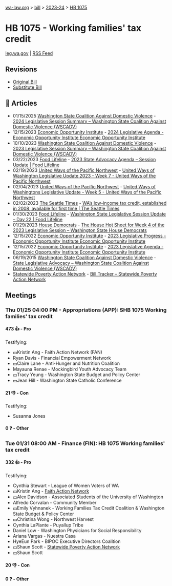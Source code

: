 [wa-law.org](/) > [bill](/bill/) > [2023-24](/bill/2023-24/) > [HB 1075](/bill/2023-24/hb/1075/)

# HB 1075 - Working families' tax credit
[leg.wa.gov](https://app.leg.wa.gov/billsummary?BillNumber=1075&Year=2023&Initiative=false) | [RSS Feed](./rss.xml)

## Revisions
* [Original Bill](1/)
* [Substitute Bill](S/)

## 📰 Articles
* 01/15/2025 [Washington State Coalition Against Domestic Violence](/org/washington_state_coalition_against_domestic_violence/) - [2024 Legislative Session Summary – Washington State Coalition Against Domestic Violence (WSCADV)](https://wscadv.org/resources/2024-legislative-session-summary/#:~:text=HB%201075)
* 12/15/2023 [Economic Opportunity Institute](/org/economic_opportunity_institute/) - [2024 Legislative Agenda - Economic Opportunity Institute Economic Opportunity Institute](https://www.opportunityinstitute.org/current-projects/2024-legislative-agenda/#:~:text=HB%201075)
* 10/10/2023 [Washington State Coalition Against Domestic Violence](/org/washington_state_coalition_against_domestic_violence/) - [2023 Legislative Session Summary – Washington State Coalition Against Domestic Violence (WSCADV)](https://wscadv.org/resources/2023-legislative-session-summary/#:~:text=HB%201075)
* 03/22/2023 [Food Lifeline](/org/food_lifeline/) - [2023 State Advocacy Agenda – Session Update | Food Lifeline](https://foodlifeline.org/article/2023-state-advocacy-agenda-session-update#:~:text=HB%201075)
* 02/19/2023 [United Ways of the Pacific Northwest](/org/united_ways_of_the_pacific_northwest/) - [United Ways of Washington Legislative Update 2023 - Week 7 - United Ways of the Pacific Northwest](https://www.uwpnw.org/legupdate02202023#:~:text=H.B.%201075)
* 02/04/2023 [United Ways of the Pacific Northwest](/org/united_ways_of_the_pacific_northwest/) - [United Ways of Washingtons Legislative Update - Week 5 - United Ways of the Pacific Northwest](https://www.uwpnw.org/legupdate020623#:~:text=H.B.%201075)
* 02/02/2023 [The Seattle Times](/org/the_seattle_times/) - [WA’s low-income tax credit, established in 2008, available for  first time | The Seattle Times](https://www.seattletimes.com/seattle-news/politics/was-low-income-tax-credit-established-in-2008-available-for-first-time/#:~:text=House%20Bill%201075)
* 01/30/2023 [Food Lifeline](/org/food_lifeline/) - [Washington State Legislative Session Update – Day 22 | Food Lifeline](https://foodlifeline.org/article/washington-state-legislative-session-update-day-22#:~:text=HB%201075)
* 01/29/2023 [House Democrats](/org/house_democrats/) - [The House Hot Sheet for Week 4 of the 2023 Legislative Session – Washington State House Democrats](https://housedemocrats.wa.gov/blog/2023/01/29/the-house-hot-sheet-for-week-4-of-the-2023-legislative-session/#:~:text=HB%201075)
* 12/15/2022 [Economic Opportunity Institute](/org/economic_opportunity_institute/) - [2023 Legislative Progress - Economic Opportunity Institute Economic Opportunity Institute](https://www.opportunityinstitute.org/current-projects/2023-legislative-progress/#:~:text=HB%201075)
* 12/15/2022 [Economic Opportunity Institute](/org/economic_opportunity_institute/) - [2023 Legislative Agenda - Economic Opportunity Institute Economic Opportunity Institute](https://www.opportunityinstitute.org/research/2023-legislative-agenda/#:~:text=HB%201075)
* 06/19/2015 [Washington State Coalition Against Domestic Violence](/org/washington_state_coalition_against_domestic_violence/) - [State Legislative Advocacy – Washington State Coalition Against Domestic Violence (WSCADV)](https://wscadv.org/projects/public-policy/state-legislative-advocacy/#:~:text=HB%201075)
* [Statewide Poverty Action Network](/org/statewide_poverty_action_network/) - [Bill Tracker – Statewide Poverty Action Network](https://povertyaction.org/bill-tracker/#:~:text=HB%201075)

## Meetings
### Thu 01/25 04:00 PM - Appropriations (APP): SHB 1075 Working families' tax credit
#### 473 👍 - Pro
Testifying:
* 💵Kristin Ang - Faith Action Network (FAN)
* Ryan Davis - Financial Empowerment Network
* 💵Claire Lane - Anti-Hunger and Nutrition Coalition
* Mayauna Renae - Mockingbird Youth Advocacy Team
* 💵Tracy Yeung - Washington State Budget and Policy Center
* 💵Jean Hill - Washington State Catholic Conference

#### 21 👎 - Con
Testifying:
* Susanna Jones

#### 0 ❓ - Other

### Tue 01/31 08:00 AM - Finance (FIN): HB 1075 Working families' tax credit
#### 332 👍 - Pro
Testifying:
* Cynthia Stewart - League of Women Voters of WA
* 💵Kristin Ang - [Faith Action Network](/org/faith_action_network/)
* 💵Alex Davidson - Associated Students of the University of Washington
* Alfredo Corvalan - Community Member
* 💵Emily Vyhnanek - Working Families Tax Credit Coalition & Washington State Budget & Policy Center
* 💵Christina Wong - Northwest Harvest
* Cynthia LaPlante - Puyallup Tribe
* Daniel Low - Washington Physicians for Social Responsibility
* Ariana Vargas - Nuestra Casa
* HyeEun Park - BIPOC Executive Directors Coalition
* 💵Shaun Scott - [Statewide Poverty Action Network](/org/statewide_poverty_action_network/)
* 💵Shaun Scott

#### 20 👎 - Con

#### 0 ❓ - Other
